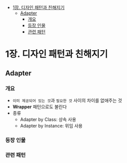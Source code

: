 - [1장. 디자인 패턴과 친해지기](#1장-디자인-패턴과-친해지기)
  - [Adapter](#adapter)
    - [개요](#개요)
    - [등장 인물](#등장-인물)
    - [관련 패턴](#관련-패턴)

# 1장. 디자인 패턴과 친해지기

## Adapter

### 개요

- `이미 제공되어 있는 것`과 `필요한 것` 사이의 차이를 없애주는 것
- **Wrapper** 패턴으로도 불린다
- 종류
  - Adapter by Class: 상속 사용
  - Adapter by Instance: 위임 사용

### 등장 인물

### 관련 패턴
